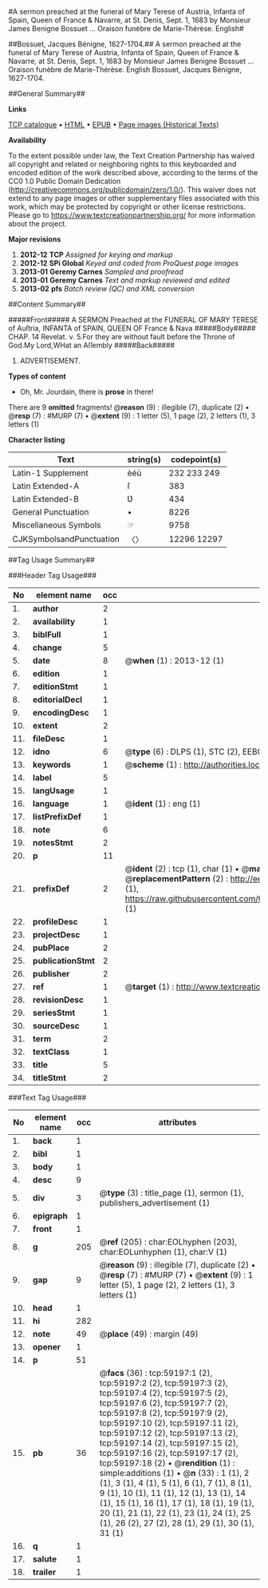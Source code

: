 #A sermon preached at the funeral of Mary Terese of Austria, Infanta of Spain, Queen of France & Navarre, at St. Denis, Sept. 1, 1683 by Monsieur James Benigne Bossuet ... Oraison funèbre de Marie-Thérèse. English#

##Bossuet, Jacques Bénigne, 1627-1704.##
A sermon preached at the funeral of Mary Terese of Austria, Infanta of Spain, Queen of France & Navarre, at St. Denis, Sept. 1, 1683 by Monsieur James Benigne Bossuet ...
Oraison funèbre de Marie-Thérèse. English
Bossuet, Jacques Bénigne, 1627-1704.

##General Summary##

**Links**

[TCP catalogue](http://www.ota.ox.ac.uk/tcp/)  • 
[HTML](http://tei.it.ox.ac.uk/tcp/Texts-HTML/free/A28/A28849.html)  • 
[EPUB](http://tei.it.ox.ac.uk/tcp/Texts-EPUB/free/A28/A28849.epub) • 
[Page images (Historical Texts)](https://historicaltexts.jisc.ac.uk/eebo-12304045e)

**Availability**

To the extent possible under law, the Text Creation Partnership has waived all copyright and related or neighboring rights to this keyboarded and encoded edition of the work described above, according to the terms of the CC0 1.0 Public Domain Dedication (http://creativecommons.org/publicdomain/zero/1.0/). This waiver does not extend to any page images or other supplementary files associated with this work, which may be protected by copyright or other license restrictions. Please go to https://www.textcreationpartnership.org/ for more information about the project.

**Major revisions**

1. __2012-12__ __TCP__ *Assigned for keying and markup*
1. __2012-12__ __SPi Global__ *Keyed and coded from ProQuest page images*
1. __2013-01__ __Geremy Carnes__ *Sampled and proofread*
1. __2013-01__ __Geremy Carnes__ *Text and markup reviewed and edited*
1. __2013-02__ __pfs__ *Batch review (QC) and XML conversion*

##Content Summary##

#####Front#####
A SERMON Preached at the FUNERAL OF MARY TERESE of Auſtria, INFANTA of SPAIN, QUEEN OF France & Nava
#####Body#####
CHAP. 14 Revelat. v. 5.For they are without fault before the Throne of God.My Lord,WHat an Aſſembly 
#####Back#####

1. ADVERTISEMENT.

**Types of content**

  * Oh, Mr. Jourdain, there is **prose** in there!

There are 9 **omitted** fragments! 
 @__reason__ (9) : illegible (7), duplicate (2)  •  @__resp__ (7) : #MURP (7)  •  @__extent__ (9) : 1 letter (5), 1 page (2), 2 letters (1), 3 letters (1)

**Character listing**


|Text|string(s)|codepoint(s)|
|---|---|---|
|Latin-1 Supplement|èéù|232 233 249|
|Latin Extended-A|ſ|383|
|Latin Extended-B|Ʋ|434|
|General Punctuation|•|8226|
|Miscellaneous Symbols|☞|9758|
|CJKSymbolsandPunctuation|〈〉|12296 12297|

##Tag Usage Summary##

###Header Tag Usage###

|No|element name|occ|attributes|
|---|---|---|---|
|1.|__author__|2||
|2.|__availability__|1||
|3.|__biblFull__|1||
|4.|__change__|5||
|5.|__date__|8| @__when__ (1) : 2013-12 (1)|
|6.|__edition__|1||
|7.|__editionStmt__|1||
|8.|__editorialDecl__|1||
|9.|__encodingDesc__|1||
|10.|__extent__|2||
|11.|__fileDesc__|1||
|12.|__idno__|6| @__type__ (6) : DLPS (1), STC (2), EEBO-CITATION (1), OCLC (1), VID (1)|
|13.|__keywords__|1| @__scheme__ (1) : http://authorities.loc.gov/ (1)|
|14.|__label__|5||
|15.|__langUsage__|1||
|16.|__language__|1| @__ident__ (1) : eng (1)|
|17.|__listPrefixDef__|1||
|18.|__note__|6||
|19.|__notesStmt__|2||
|20.|__p__|11||
|21.|__prefixDef__|2| @__ident__ (2) : tcp (1), char (1)  •  @__matchPattern__ (2) : ([0-9\-]+):([0-9IVX]+) (1), (.+) (1)  •  @__replacementPattern__ (2) : http://eebo.chadwyck.com/downloadtiff?vid=$1&page=$2 (1), https://raw.githubusercontent.com/textcreationpartnership/Texts/master/tcpchars.xml#$1 (1)|
|22.|__profileDesc__|1||
|23.|__projectDesc__|1||
|24.|__pubPlace__|2||
|25.|__publicationStmt__|2||
|26.|__publisher__|2||
|27.|__ref__|1| @__target__ (1) : http://www.textcreationpartnership.org/docs/. (1)|
|28.|__revisionDesc__|1||
|29.|__seriesStmt__|1||
|30.|__sourceDesc__|1||
|31.|__term__|2||
|32.|__textClass__|1||
|33.|__title__|5||
|34.|__titleStmt__|2||


###Text Tag Usage###

|No|element name|occ|attributes|
|---|---|---|---|
|1.|__back__|1||
|2.|__bibl__|1||
|3.|__body__|1||
|4.|__desc__|9||
|5.|__div__|3| @__type__ (3) : title_page (1), sermon (1), publishers_advertisement (1)|
|6.|__epigraph__|1||
|7.|__front__|1||
|8.|__g__|205| @__ref__ (205) : char:EOLhyphen (203), char:EOLunhyphen (1), char:V (1)|
|9.|__gap__|9| @__reason__ (9) : illegible (7), duplicate (2)  •  @__resp__ (7) : #MURP (7)  •  @__extent__ (9) : 1 letter (5), 1 page (2), 2 letters (1), 3 letters (1)|
|10.|__head__|1||
|11.|__hi__|282||
|12.|__note__|49| @__place__ (49) : margin (49)|
|13.|__opener__|1||
|14.|__p__|51||
|15.|__pb__|36| @__facs__ (36) : tcp:59197:1 (2), tcp:59197:2 (2), tcp:59197:3 (2), tcp:59197:4 (2), tcp:59197:5 (2), tcp:59197:6 (2), tcp:59197:7 (2), tcp:59197:8 (2), tcp:59197:9 (2), tcp:59197:10 (2), tcp:59197:11 (2), tcp:59197:12 (2), tcp:59197:13 (2), tcp:59197:14 (2), tcp:59197:15 (2), tcp:59197:16 (2), tcp:59197:17 (2), tcp:59197:18 (2)  •  @__rendition__ (1) : simple:additions (1)  •  @__n__ (33) : 1 (1), 2 (1), 3 (1), 4 (1), 5 (1), 6 (1), 7 (1), 8 (1), 9 (1), 10 (1), 11 (1), 12 (1), 13 (1), 14 (1), 15 (1), 16 (1), 17 (1), 18 (1), 19 (1), 20 (1), 21 (1), 22 (1), 23 (1), 24 (1), 25 (1), 26 (2), 27 (2), 28 (1), 29 (1), 30 (1), 31 (1)|
|16.|__q__|1||
|17.|__salute__|1||
|18.|__trailer__|1||
